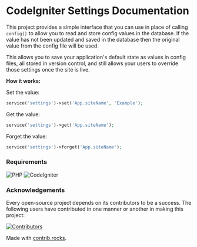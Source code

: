 # CodeIgniter Settings Documentation

This project provides a simple interface that you can use in place of calling `config()` to allow you to read and store
config values in the database. If the value has not been updated and saved in the database then the original value
from the config file will be used.

This allows you to save your application's default state as values in config files, all stored in version control,
and still allows your users to override those settings once the site is live.

**How it works:**

Set the value:

```php
service('settings')->set('App.siteName', 'Example');
```

Get the value:

```php
service('settings')->get('App.siteName');
```

Forget the value:

```php
service('settings')->forget('App.siteName');
```

### Requirements

![PHP](https://img.shields.io/badge/PHP-%5E7.4-red)
![CodeIgniter](https://img.shields.io/badge/CodeIgniter-%5E4.2.3-red)

### Acknowledgements

Every open-source project depends on its contributors to be a success. The following users have
contributed in one manner or another in making this project:

<a href="https://github.com/codeigniter4/settings/graphs/contributors">
  <img src="https://contrib.rocks/image?repo=codeigniter4/settings" alt="Contributors">
</a>

Made with [contrib.rocks](https://contrib.rocks).
